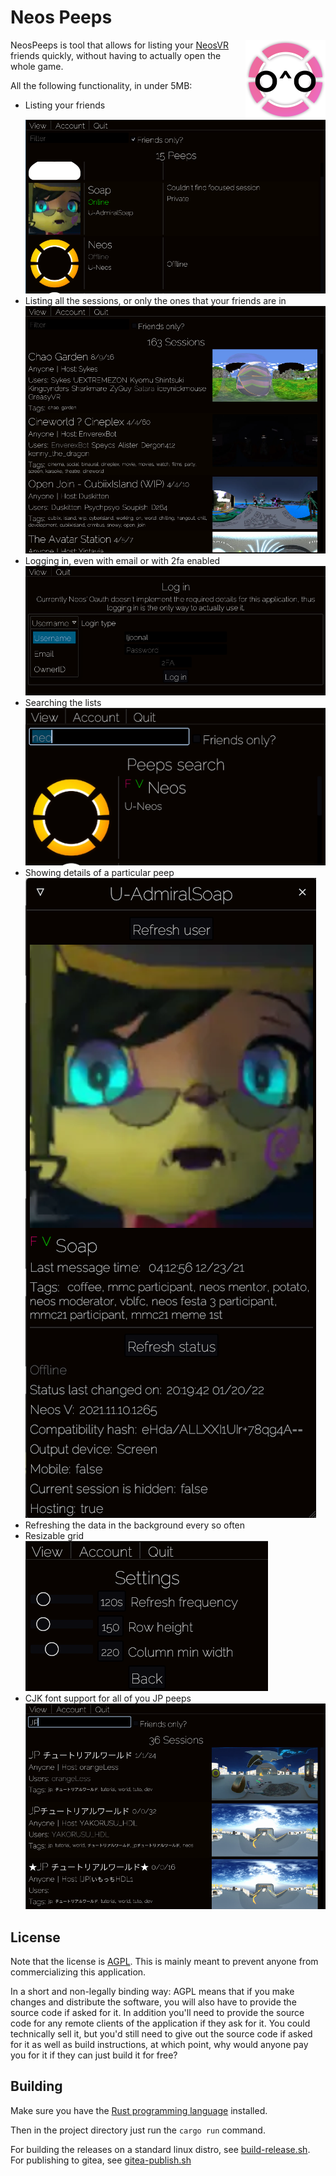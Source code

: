 # Neos Peeps

<img align="right" width="128" height="128" src="./static/logo.png"/>

NeosPeeps is tool that allows for listing your [NeosVR](https://steamcommunity.com/app/740250) friends quickly, without having to actually open the whole game.

All the following functionality, in under 5MB:

- Listing your friends
![Screenshot of friends list](static/friends-list.png)
- Listing all the sessions, or only the ones that your friends are in
![Screenshot of sessions list](static/sessions-list.png)
- Logging in, even with email or with 2fa enabled
![Screenshot of login page](static/login-page.png)
- Searching the lists
![Screenshot of user search](static/user-search.png)
- Showing details of a particular peep
![Screenshot of user window](static/user-window.png)
- Refreshing the data in the background every so often
- Resizable grid
![Screenshot of settings](static/settings-page.png)
- CJK font support for all of you JP peeps
![Screenshot of settings](static/jp-session-search.png)

## License

Note that the license is [AGPL](https://tldrlegal.com/license/gnu-affero-general-public-license-v3-(agpl-3.0)).
This is mainly meant to prevent anyone from commercializing this application.

In a short and non-legally binding way:
AGPL means that if you make changes and distribute the software, you will also have to provide the source code if asked for it.
In addition you'll need to provide the source code for any remote clients of the application if they ask for it.
You could technically sell it, but you'd still need to give out the source code if asked for it as well as build instructions, at which point, why would anyone pay you for it if they can just build it for free?

## Building

Make sure you have the [Rust programming language](https://www.rust-lang.org/) installed.

Then in the project directory just run the `cargo run` command.

For building the releases on a standard linux distro, see [build-release.sh](./build-release.sh).
For publishing to gitea, see [gitea-publish.sh](./gitea-publish.sh)
